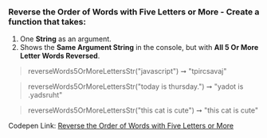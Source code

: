 ### Reverse the Order of Words with Five Letters or More - Create a function that takes: 

1. One **String** as an argument. 
1. Shows the **Same Argument String** in the console, but with **All 5 Or More Letter Words Reversed**.

> reverseWords5OrMoreLettersStr("javascript") ➞ "tpircsavaj" 

> reverseWords5OrMoreLettersStr("today is thursday.") ➞ "yadot is .yadsruht"

> reverseWords5OrMoreLettersStr("this cat is cute") ➞ "this cat is cute" 

Codepen Link: [Reverse the Order of Words with Five Letters or More](https://codepen.io/javascriptstudent/pen/VwvYyGE?editors=0012)